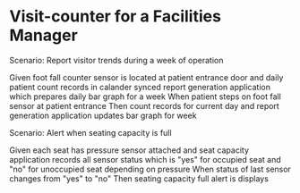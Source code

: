 # Visit-counter for a Facilities Manager

Scenario: Report visitor trends during a week of operation

  Given foot fall counter sensor is located at patient
entrance door and daily patient count records in calander
synced report generation application which prepares
daily bar graph for a week
  When patient steps on foot fall sensor at patient
entrance
  Then count records for current day and report
generation application updates bar graph for week

Scenario: Alert when seating capacity is full

  Given each seat has pressure sensor attached
and seat capacity application records all sensor
status which is "yes" for occupied seat and "no"
for unoccupied seat depending on pressure
  When status of last sensor changes from "yes"
to "no"
  Then seating capacity full alert is displays

